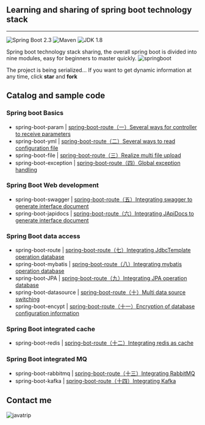 ## Learning and sharing of spring boot technology stack
---
![Spring Boot 2.3](https://img.shields.io/badge/Spring%20Boot-2.0-brightgreen.svg)
![Maven](https://img.shields.io/badge/Maven-3.5.0-yellowgreen.svg)
![JDK 1.8](https://img.shields.io/badge/JDK-1.8-brightgreen.svg)

 Spring boot technology stack sharing, the overall spring boot is divided into nine modules, easy for beginners to master quickly. 
![springboot](https://mmbiz.qpic.cn/mmbiz_png/lgiaG5BicLkVfF1BjN5R1wZR3oCnkESSrF9zcLEYcrm6sv2dHshctmIQNHVbrEn2y9aVGDWSia73pDWkFEiafw27NQ/640?wx_fmt=png&tp=webp&wxfrom=5&wx_lazy=1&wx_co=1)

The project is being serialized... If you want to get dynamic information at any time, click **star** and **fork**

##  Catalog and sample code 
### Spring boot Basics

- spring-boot-param | [spring-boot-route（一）Several ways for controller to receive parameters](https://mp.weixin.qq.com/s/TvvHxOa7_pzeqwGKUalIcA)
- spring-boot-yml | [spring-boot-route（二）Several ways to read configuration file](https://mp.weixin.qq.com/s/1SdHviUwagWQmTW__d4w1g)
- spring-boot-file | [spring-boot-route（三）Realize multi file upload](https://mp.weixin.qq.com/s/6ZbV9STT8Es76c7iC7ZFEQ)
- spring-boot-exception | [spring-boot-route（四）Global exception handling](https://mp.weixin.qq.com/s/uyNerDDvYafHXh_OImbOww)

### Spring Boot Web development

- spring-boot-swagger | [spring-boot-route（五）Integrating swagger to generate interface document](https://mp.weixin.qq.com/s/L9C5doTc_iKul7--RL3CDg)
- spring-boot-japidocs | [spring-boot-route（六）Integrating JApiDocs to generate interface document](https://mp.weixin.qq.com/s/wIj5wrEPQUf0n19E5th63w)

### Spring Boot data access
- spring-boot-route | [spring-boot-route（七）Integrating JdbcTemplate operation database](https://mp.weixin.qq.com/s/_VP272DEDU9WMHMBCldkhQ) 
- spring-boot-mybatis | [spring-boot-route（八）Integrating mybatis operation database](https://mp.weixin.qq.com/s/O6WedNg4wbjEec0Ankco1g)
- spring-boot-JPA | [spring-boot-route（九）Integrating JPA operation database](https://mp.weixin.qq.com/s/YR2Z1ccQQVxEjAWK1adHFg)
- spring-boot-datasource | [spring-boot-route（十）Multi data source switching](https://mp.weixin.qq.com/s/glxY1zvr7PcIdRz1ShsKYQ)
- spring-boot-encypt | [spring-boot-route（十一）Encryption of database configuration information](https://mp.weixin.qq.com/s/l7A6YwvIoXEVT3pyNdjP_g)

### Spring Boot integrated cache

- spring-boot-redis | [spring-bot-route（十二）Integrating redis as cache](https://mp.weixin.qq.com/s/sj9Oq3i4zEyoEhwyBmUERA)

### Spring Boot integrated MQ
- spring-boot-rabbitmq | [spring-boot-route（十三）Integrating RabbitMQ](https://mp.weixin.qq.com/s/X2QtStCpcOFKYGQnuakFvg)
- spring-boot-kafka | [spring-boot-route（十四）Integrating Kafka](https://mp.weixin.qq.com/s/dRI3oiMd_RAJ95lyGro9Fw)

##  Contact me 
![javatrip](https://mmbiz.qpic.cn/mmbiz_jpg/lgiaG5BicLkVcL78JBvS9m020Nt20MtiaRjgm6nhDIK8BBtObRhlDSX1byTgNTe79hmHiaLFppsBkzhnAq7oj3nyPA/640?wx_fmt=jpeg&tp=webp&wxfrom=5&wx_lazy=1&wx_co=1)